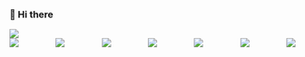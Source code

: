 ### 👋 Hi there 
<img src="https://img.shields.io/badge/age-17-red.svg">
<div style="display:flex;; justify-content:space-between;">

<img src="https://img.shields.io/badge/-HTML5-orange.svg?logo=html5&style=flat">
<img src="https://img.shields.io/badge/-CSS3-1572B6.svg?logo=css3&style=flat">
<img src="https://img.shields.io/badge/Javascript-green.svg?logo=javascript&style=flat">
<img src="https://img.shields.io/badge/PHP-ccc.svg?logo=php&style=flat">
<img src="https://img.shields.io/badge/-WordPress-333333.svg?logo=wordpress&style=flat">
<img src="https://img.shields.io/badge/-Laravel-FFFFFF.svg?logo=laravel&style=flat">
<img src="https://img.shields.io/badge/-intellij%20IDEA-000.svg?logo=intellij-idea&style=flatimg">
</div>
<!--
**Ichigo-dev/Ichigo-dev** is a ✨ _special_ ✨ repository because its `README.md` (this file) appears on your GitHub profile.

Here are some ideas to get you started:

- 🔭 I’m currently working on ...
- 🌱 I’m currently learning ...
- 👯 I’m looking to collaborate on ...
- 🤔 I’m looking for help with ...
- 💬 Ask me about ...
- 📫 How to reach me: ...
- 😄 Pronouns: ...
- ⚡ Fun fact: ...
-->
